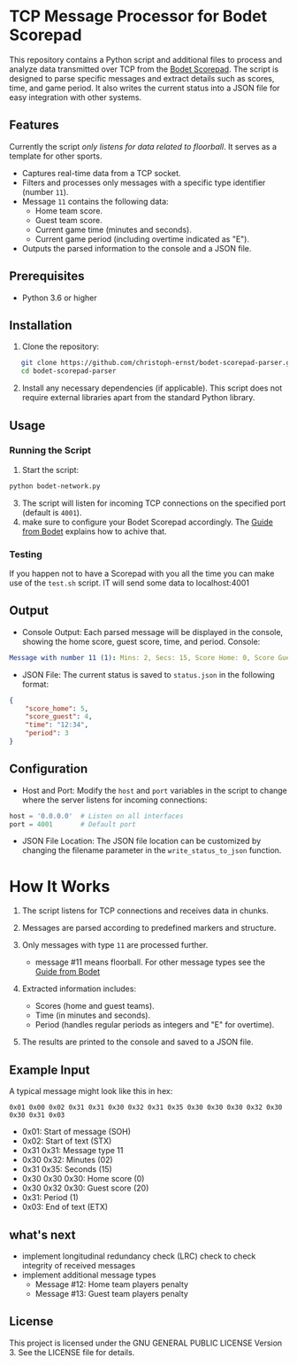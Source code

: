 # TCP Message Processor for Bodet Scorepad

This repository contains a Python script and additional files to process and analyze data transmitted over TCP from the [Bodet Scorepad](https://www.bodet-sport.com/products/sports-display-control/control-keyboard.html). 
The script is designed to parse specific messages and extract details such as scores, time, and game period. It also writes the current status into a JSON file for easy integration with other systems.

## Features

Currently the script *only listens for data related to floorball*. It serves as a template for other sports.   

- Captures real-time data from a TCP socket.
- Filters and processes only messages with a specific type identifier (number `11`).
- Message `11` contains the following data: 
  - Home team score.
  - Guest team score.
  - Current game time (minutes and seconds).
  - Current game period (including overtime indicated as "E").
- Outputs the parsed information to the console and a JSON file.

## Prerequisites

- Python 3.6 or higher

## Installation

1. Clone the repository:
```bash
   git clone https://github.com/christoph-ernst/bodet-scorepad-parser.git
   cd bodet-scorepad-parser
```
2. Install any necessary dependencies (if applicable). This script does not require external libraries apart from the standard Python library.
   
## Usage
### Running the Script
1. Start the script:
```bash
python bodet-network.py
```
3. The script will listen for incoming TCP connections on the specified port (default is `4001`).
4. make sure to configure your Bodet Scorepad accordingly. The [Guide from Bodet](https://static.bodet-sport.com/images/stories/EN/support/Pdfs/manuals/Scorepad/608264-Network%20output%20and%20protocols-Scorepad.pdf) explains how to achive that.

### Testing
If you happen not to have a Scorepad with you all the time you can make use of the `test.sh` script. 
IT will send some data to localhost:4001

## Output
- Console Output: Each parsed message will be displayed in the console, showing the home score, guest score, time, and period.
Console:
```yaml
Message with number 11 (1): Mins: 2, Secs: 15, Score Home: 0, Score Guest: 20, Period: 1
```` 
- JSON File: The current status is saved to `status.json` in the following format:
```json
{
    "score_home": 5,
    "score_guest": 4,
    "time": "12:34",
    "period": 3
}
```

## Configuration
- Host and Port:
Modify the `host` and `port` variables in the script to change where the server listens for incoming connections:
```python
host = '0.0.0.0'  # Listen on all interfaces
port = 4001       # Default port
```
- JSON File Location:
The JSON file location can be customized by changing the filename parameter in the `write_status_to_json` function.

# How It Works
1. The script listens for TCP connections and receives data in chunks.
2. Messages are parsed according to predefined markers and structure.
3. Only messages with type `11` are processed further.
   
   - message #11 means floorball. For other message types see the [Guide from Bodet](https://static.bodet-sport.com/images/stories/EN/support/Pdfs/manuals/Scorepad/608264-Network%20output%20and%20protocols-Scorepad.pdf)
  
5. Extracted information includes:
   
   - Scores (home and guest teams).
   - Time (in minutes and seconds).
   - Period (handles regular periods as integers and "E" for overtime).
    
5. The results are printed to the console and saved to a JSON file.

## Example Input

A typical message might look like this in hex:
```
0x01 0x00 0x02 0x31 0x31 0x30 0x32 0x31 0x35 0x30 0x30 0x30 0x32 0x30 0x30 0x31 0x03
```

- 0x01: Start of message (SOH)
- 0x02: Start of text (STX)
- 0x31 0x31: Message type 11
- 0x30 0x32: Minutes (02)
- 0x31 0x35: Seconds (15)
- 0x30 0x30 0x30: Home score (0)
- 0x30 0x32 0x30: Guest score (20)
- 0x31: Period (1)
- 0x03: End of text (ETX)

## what's next
- implement longitudinal redundancy check (LRC) check to check integrity of received messages
- implement additional message types
   -  Message #12: Home team players penalty
   -  Message #13: Guest team players penalty

## License
This project is licensed under the GNU GENERAL PUBLIC LICENSE Version 3. See the LICENSE file for details.

